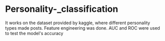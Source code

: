 # Personality-_classification
It works on the dataset provided by kaggle, where different personality types made posts.
Feature engineering was done.
AUC and ROC were used to test the model's accuracy
